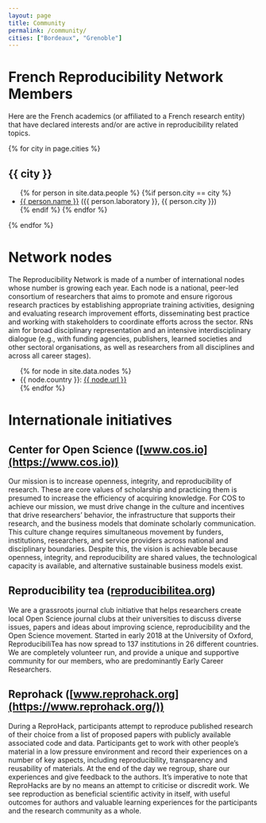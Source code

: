 ```yaml
---
layout: page
title: Community
permalink: /community/
cities: ["Bordeaux", "Grenoble"]
---
```


# French Reproducibility Network Members

Here are the French academics (or affiliated to a French research entity) that have declared interests and/or are active in reproducibility related topics.

{% for city in page.cities %}
## {{ city }}
  <ul>
  {% for person in site.data.people %}
    {%if person.city == city %}
      <li>
        <a href="{{ person.url }}"> {{ person.name }}</a>
        ({{ person.laboratory }}, {{ person.city }})
      </li>
    {% endif %}  
  {% endfor %}
  </ul>
{% endfor %}


# Network nodes

The Reproducibility Network is made of a number of international nodes whose number is growing each year. Each node is a national, peer-led consortium of researchers that aims to promote and ensure rigorous research practices by establishing appropriate training activities, designing and evaluating research improvement efforts, disseminating best practice and working with stakeholders to coordinate efforts across the sector. RNs aim for broad disciplinary representation and an intensive interdisciplinary dialogue (e.g., with funding agencies, publishers, learned societies and other sectoral organisations, as well as researchers from all disciplines and across all career stages).

<ul>
{% for node in site.data.nodes %}
  <li>
    {{ node.country }}: 
    <a href="{{ node.url }}">{{ node.url }}</a>
  </li>
{% endfor %}
</ul>

# Internationale initiatives

## Center for Open Science ([www.cos.io](https://www.cos.io))

Our mission is to increase openness, integrity, and reproducibility of research.
These are core values of scholarship and practicing them is presumed to increase the efficiency of acquiring knowledge. For COS to achieve our mission, we must drive change in the culture and incentives that drive researchers’ behavior, the infrastructure that supports their research, and the business models that dominate scholarly communication. This culture change requires simultaneous movement by funders, institutions, researchers, and service providers across national and disciplinary boundaries. Despite this, the vision is achievable because openness, integrity, and reproducibility are shared values, the technological capacity is available, and alternative sustainable business models exist.



## Reproducibility tea ([reproducibilitea.org](https://reproducibilitea.org/))

We are a grassroots journal club initiative that helps researchers create local Open Science journal clubs at their universities to discuss diverse issues, papers and ideas about improving science, reproducibility and the Open Science movement. Started in early 2018 at the University of Oxford, ReproducibiliTea has now spread to 137 institutions in 26 different countries. We are completely volunteer run, and provide a unique and supportive community for our members, who are predominantly Early Career Researchers.

## Reprohack ([www.reprohack.org](https://www.reprohack.org/))

During a ReproHack, participants attempt to reproduce published research of their choice from a list of proposed papers with publicly available associated code and data. Participants get to work with other people’s material in a low pressure environment and record their experiences on a number of key aspects, including reproducibility, transparency and reusability of materials. At the end of the day we regroup, share our experiences and give feedback to the authors. It’s imperative to note that ReproHacks are by no means an attempt to criticise or discredit work. We see reproduction as beneficial scientific activity in itself, with useful outcomes for authors and valuable learning experiences for the participants and the research community as a whole.


